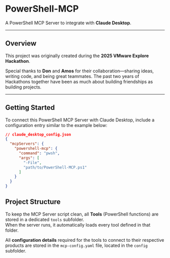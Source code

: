# PowerShell-MCP

A PowerShell MCP Server to integrate with **Claude Desktop**.

---

## Overview

This project was originally created during the **2025 VMware Explore Hackathon**.  

Special thanks to **Don** and **Amos** for their collaboration—sharing ideas, writing code, and being great teammates. The past two years of Hackathons together have been as much about building friendships as building projects.  

---

## Getting Started

To connect this PowerShell MCP Server with Claude Desktop, include a configuration entry similar to the example below:

```json
// claude_desktop_config.json
{
  "mcpServers": {
    "powershell-mcp": {
      "command": "pwsh",
      "args": [
        "-File",
        "path/to/PowerShell-MCP.ps1"
      ]
    }
  }
}
```

## Project Structure

To keep the MCP Server script clean, all **Tools** (PowerShell functions) are stored in a dedicated `tools` subfolder.  
When the server runs, it automatically loads every tool defined in that folder.  

All **configuration details** required for the tools to connect to their respective products are stored in the `mcp-config.yaml` file, located in the `config` subfolder.